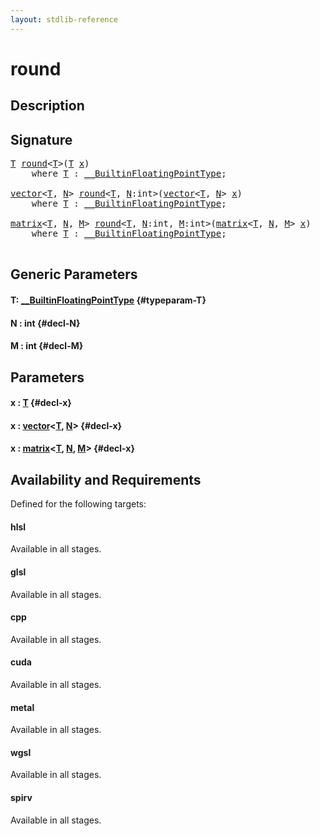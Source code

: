 ```yaml
---
layout: stdlib-reference
---
```


# round

## Description





## Signature 

<pre>
<a href="/stdlib-reference/global-decls/round#typeparam-T" class="code_type">T</a> <a href="/stdlib-reference/global-decls/round">round</a>&lt;<a href="/stdlib-reference/global-decls/round#typeparam-T" class="code_type">T</a>&gt;(<a href="/stdlib-reference/global-decls/round#typeparam-T" class="code_type">T</a> <a href="/stdlib-reference/global-decls/round#decl-x" class="code_param">x</a>)
    <span class='code_keyword'>where</span> <a href="/stdlib-reference/global-decls/round#typeparam-T" class="code_type">T</a> : <a href="/stdlib-reference/interfaces/BuiltinFloatingPointType/index" class="code_type">__BuiltinFloatingPointType</a>;

<a href="/stdlib-reference/types/vector/index" class="code_type">vector</a>&lt;<a href="/stdlib-reference/global-decls/round#typeparam-T" class="code_type">T</a>, <a href="/stdlib-reference/global-decls/round#decl-N" class="code_var">N</a>&gt; <a href="/stdlib-reference/global-decls/round">round</a>&lt;<a href="/stdlib-reference/global-decls/round#typeparam-T" class="code_type">T</a>, <a href="/stdlib-reference/global-decls/round#decl-N" class="code_var">N</a>:<span class="code_keyword">int</span>&gt;(<a href="/stdlib-reference/types/vector/index" class="code_type">vector</a>&lt;<a href="/stdlib-reference/global-decls/round#typeparam-T" class="code_type">T</a>, <a href="/stdlib-reference/global-decls/round#decl-N" class="code_var">N</a>&gt; <a href="/stdlib-reference/global-decls/round#decl-x" class="code_param">x</a>)
    <span class='code_keyword'>where</span> <a href="/stdlib-reference/global-decls/round#typeparam-T" class="code_type">T</a> : <a href="/stdlib-reference/interfaces/BuiltinFloatingPointType/index" class="code_type">__BuiltinFloatingPointType</a>;

<a href="/stdlib-reference/types/matrix/index" class="code_type">matrix</a>&lt;<a href="/stdlib-reference/global-decls/round#typeparam-T" class="code_type">T</a>, <a href="/stdlib-reference/global-decls/round#decl-N" class="code_var">N</a>, <a href="/stdlib-reference/global-decls/round#decl-M" class="code_var">M</a>&gt; <a href="/stdlib-reference/global-decls/round">round</a>&lt;<a href="/stdlib-reference/global-decls/round#typeparam-T" class="code_type">T</a>, <a href="/stdlib-reference/global-decls/round#decl-N" class="code_var">N</a>:<span class="code_keyword">int</span>, <a href="/stdlib-reference/global-decls/round#decl-M" class="code_var">M</a>:<span class="code_keyword">int</span>&gt;(<a href="/stdlib-reference/types/matrix/index" class="code_type">matrix</a>&lt;<a href="/stdlib-reference/global-decls/round#typeparam-T" class="code_type">T</a>, <a href="/stdlib-reference/global-decls/round#decl-N" class="code_var">N</a>, <a href="/stdlib-reference/global-decls/round#decl-M" class="code_var">M</a>&gt; <a href="/stdlib-reference/global-decls/round#decl-x" class="code_param">x</a>)
    <span class='code_keyword'>where</span> <a href="/stdlib-reference/global-decls/round#typeparam-T" class="code_type">T</a> : <a href="/stdlib-reference/interfaces/BuiltinFloatingPointType/index" class="code_type">__BuiltinFloatingPointType</a>;

</pre>

## Generic Parameters

#### T: [\_\_BuiltinFloatingPointType](/stdlib-reference/interfaces/BuiltinFloatingPointType/index) {#typeparam-T}
#### N  : int {#decl-N}
#### M  : int {#decl-M}

## Parameters

#### x  : [T](/stdlib-reference/global-decls/round#typeparam-T) {#decl-x}
#### x  : [vector](/stdlib-reference/types/vector/index)\<[T](/stdlib-reference/types/vector/index#typeparam-T), [N](/stdlib-reference/types/vector/index#decl-N)\> {#decl-x}
#### x  : [matrix](/stdlib-reference/types/matrix/index)\<[T](/stdlib-reference/types/matrix/T), [N](/stdlib-reference/types/matrix/index#decl-N), [M](/stdlib-reference/types/matrix/index#decl-M)\> {#decl-x}

## Availability and Requirements

Defined for the following targets:

#### hlsl
Available in all stages.

#### glsl
Available in all stages.

#### cpp
Available in all stages.

#### cuda
Available in all stages.

#### metal
Available in all stages.

#### wgsl
Available in all stages.

#### spirv
Available in all stages.



